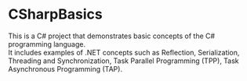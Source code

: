 # CSharpBasics

This is a C# project that demonstrates basic concepts of the C# programming language. \
It includes examples of .NET concepts such as Reflection, Serialization, Threading and Synchronization, Task Parallel Programming (TPP), Task Asynchronous Programming (TAP).